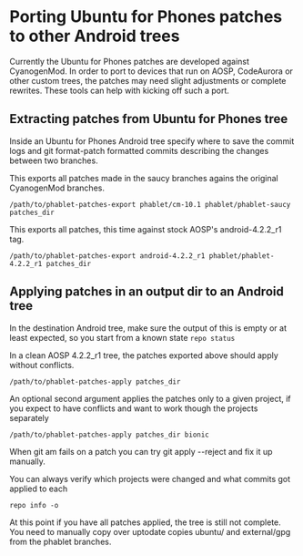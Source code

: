 # Porting Ubuntu for Phones patches to other Android trees

Currently the Ubuntu for Phones patches are developed against CyanogenMod. In order to port to devices that run on AOSP, CodeAurora or other custom trees, the patches may need slight adjustments or complete rewrites. These tools can help with kicking off such a port.

## Extracting patches from Ubuntu for Phones tree

Inside an Ubuntu for Phones Android tree specify where to save the commit logs and git format-patch formatted commits
describing the changes between two branches.

This exports all patches made in the saucy branches agains the original CyanogenMod branches.

`/path/to/phablet-patches-export phablet/cm-10.1 phablet/phablet-saucy patches_dir`

This exports all patches, this time against stock AOSP's android-4.2.2_r1 tag.

`/path/to/phablet-patches-export android-4.2.2_r1 phablet/phablet-4.2.2_r1 patches_dir`

## Applying patches in an output dir to an Android tree

In the destination Android tree, make sure the output of this is empty or at least expected, so you start from a known state
`repo status`

In a clean AOSP 4.2.2_r1 tree, the patches exported above should apply without conflicts.

`/path/to/phablet-patches-apply patches_dir`

An optional second argument applies the patches only to a given project, if you expect to have conflicts and want to work though the projects separately

`/path/to/phablet-patches-apply patches_dir bionic`

When git am fails on a patch you can try git apply --reject and fix it up manually.

You can always verify which projects were changed and what commits got applied to each

`repo info -o`

At this point if you have all patches applied, the tree is still not complete. You need to manually copy over uptodate copies ubuntu/ and external/gpg from the phablet branches.
